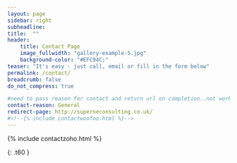```yaml
---
layout: page
sidebar: right
subheadline:
title:  ""
header:
    title: Contact Page
    image_fullwidth: "gallery-example-5.jpg"
    background-color: "#EFC94C;"
teaser: "It's easy - just call, email or fill in the form below"
permalink: /contact/
breadcrumb: false
do_not_compress: true

#need to pass reason for contact and return url on completion..not working
contact-reason: General
redirect-page: http://superneconsulting.co.uk/
#<!--{% include contactwoofoo.html %}-->
---
```





{% include contactzoho.html %}

{: .t60 }
